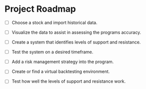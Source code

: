 # Project Roadmap
- [ ] Choose a stock and import historical data.
- [ ] Visualize the data to assist in assessing the programs accuracy.
- [ ] Create a system that identifies levels of support and resistance.
- [ ] Test the system on a desired timeframe.
- [ ] Add a risk management strategy into the program.
- [ ] Create or find a virtual backtesting environment.
- [ ] Test how well the levels of support and resistance work.

